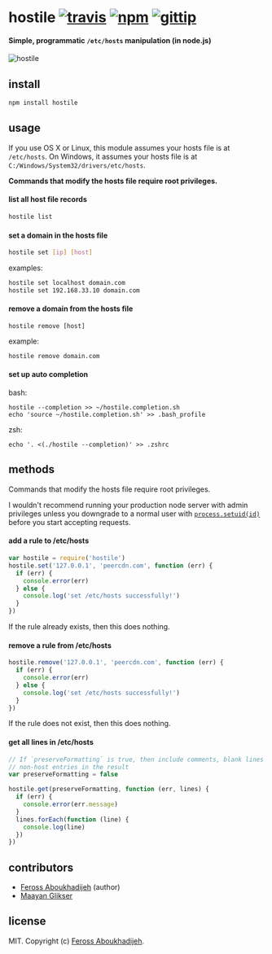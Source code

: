 # hostile [![travis](http://img.shields.io/travis/feross/spoof.svg)](https://travis-ci.org/feross/spoof) [![npm](http://img.shields.io/npm/v/hostile.svg)](https://npmjs.org/package/hostile) [![gittip](http://img.shields.io/gittip/feross.svg)](https://www.gittip.com/feross/)

#### Simple, programmatic `/etc/hosts` manipulation (in node.js)

![hostile](https://raw.github.com/feross/hostile/master/img.png)

## install

```bash
npm install hostile
```

## usage

If you use OS X or Linux, this module assumes your hosts file is at `/etc/hosts`. On
Windows, it assumes your hosts file is at `C:/Windows/System32/drivers/etc/hosts`.

**Commands that modify the hosts file require root privileges.**

#### list all host file records

```bash
hostile list
```

#### set a domain in the hosts file

```bash
hostile set [ip] [host]
```

examples:
```bash
hostile set localhost domain.com
hostile set 192.168.33.10 domain.com
```

#### remove a domain from the hosts file

```
hostile remove [host]
```

example:
```bash
hostile remove domain.com
```

#### set up auto completion

bash:
```
hostile --completion >> ~/hostile.completion.sh
echo 'source ~/hostile.completion.sh' >> .bash_profile
```

zsh:
```
echo '. <(./hostile --completion)' >> .zshrc
```

## methods

Commands that modify the hosts file require root privileges.

I wouldn't recommend running your production node server with admin privileges unless you
downgrade to a normal user with
[`process.setuid(id)`](http://nodejs.org/api/process.html#process_process_setuid_id)
before you start accepting requests.

#### add a rule to /etc/hosts

```js
var hostile = require('hostile')
hostile.set('127.0.0.1', 'peercdn.com', function (err) {
  if (err) {
    console.error(err)
  } else {
    console.log('set /etc/hosts successfully!')
  }
})
```

If the rule already exists, then this does nothing.

#### remove a rule from /etc/hosts

```js
hostile.remove('127.0.0.1', 'peercdn.com', function (err) {
  if (err) {
    console.error(err)
  } else {
    console.log('set /etc/hosts successfully!')
  }
})
```

If the rule does not exist, then this does nothing.

#### get all lines in /etc/hosts

```js
// If `preserveFormatting` is true, then include comments, blank lines and other
// non-host entries in the result
var preserveFormatting = false

hostile.get(preserveFormatting, function (err, lines) {
  if (err) {
    console.error(err.message)
  }
  lines.forEach(function (line) {
    console.log(line)
  })
})
```

## contributors

- [Feross Aboukhadijeh](http://feross.org) (author)
- [Maayan Glikser](https://github.com/morsdyce)

## license

MIT. Copyright (c) [Feross Aboukhadijeh](http://feross.org).
